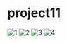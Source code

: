 # project11
![1](https://github.com/KozhaBog/project11/assets/122201504/9088c610-5012-4fde-a37e-10dbd3b0d894)
![2](https://github.com/KozhaBog/project11/assets/122201504/8eb84106-5a0c-4b83-8dab-c6775059308f)
![3](https://github.com/KozhaBog/project11/assets/122201504/9ea910e1-e0a0-4976-9d16-1aafb02d5fad)
![4](https://github.com/KozhaBog/project11/assets/122201504/88f839bd-5eff-462c-9cca-8f9afcca914c)
